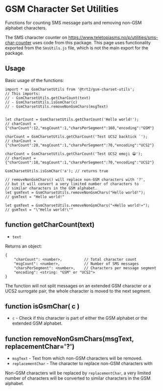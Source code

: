 # GSM Character Set Utilities

Functions for counting SMS message parts and removing non-GSM alphabet characters.

The SMS character counter on https://www.teletopiasms.no/p/utilities/sms-char-counter uses code from this package.
This page uses functionality exported from the `SmsUtils.js` file, which is not the main export for the package.

## Usage

Basic usage of the functions:
```
import * as GsmCharsetUtils from '@trt2/gsm-charset-utils';
// This imports:
// - GsmCharsetUtils.getCharCount(text)
// - GsmCharsetUtils.isGsmChar(c)
// - GsmCharsetUtils.removeNonGsmChars(msgText)


let charCount = GsmCharsetUtils.getCharCount('Hello world!');
// charCount = {"charCount":12,"msgCount":1,"charsPerSegment":160,"encoding":"GSM"}

charCount = GsmCharsetUtils.getCharCount('Test UCS2 backtick `');
// charCount = {"charCount":20,"msgCount":1,"charsPerSegment":70,"encoding":"UCS2"}

charCount = GsmCharsetUtils.getCharCount('Test UCS2 emoji 😀');
// charCount = {"charCount":18,"msgCount":1,"charsPerSegment":70,"encoding":"UCS2"}

GsmCharsetUtils.isGsmChar('a'); // returns true

// removeNonGsmChars() will replace non-GSM characters with '?',
// but it will convert a very limited number of characters to
// similar characters in the GSM alphabet.
let gsmText = GsmCharsetUtils.removeNonGsmChars("Hello world!");
// gsmText = "Hello world!"

let gsmText = GsmCharsetUtils.removeNonGsmChars("«Hello world!»");
// gsmText = "\"Hello world!\""

```


## function getCharCount(text)
- `text`

Returns an object:
```
{
    "charCount": <number>,          // Total character count
    "msgCount": <number>,           // Number of SMS messages
    "charsPerSegment": <number>,    // Characters per message segment
    "encoding": <string: "GSM" or "UCS2">
}
```

The function will not split messages on an extended GSM character or a UCS2 surrogate pair, the whole character is moved to the next segment.

## function isGsmChar( c )
- `c` - Check if this character is part of either the GSM alphabet or the extended GSM alphabet.

## function removeNonGsmChars(msgText, replacementChar='?')
- `msgText` - Text from which non-GSM characters will be removed.
- `replacementChar` - The character to replace non-GSM characters with

Non-GSM characters will be replaced by `replacementChar`, a very limited number of characters will be converted to similar characters in the GSM alphabet.
